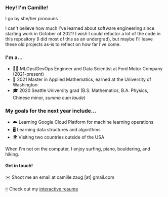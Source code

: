 ### Hey! I'm Camille! 

I go by she/her pronouns

I can't believe how much I've learned about software engineering since starting work in October of 2021! I wish I could refactor a lot of the code in this repository (I did most of this as an undergrad), but maybe I'll leave these old projects as-is to reflect on how far I've come. 

### I'm a...

- 👩‍💻 MLOps/DevOps Engineer and Data Scientist at Ford Motor Company (2021-present)
- 📜 2021 Master in Applied Mathematics, earned at the University of Washington
- 🎓 2020 Seattle University grad (B.S. Mathematics, B.A. Physics, Chinese minor, _summa cum laude_)

### My goals for the next year include...

- ☁️ Learning Google Cloud Platform for machine learning operations
- 🖥 Learning data structures and algorithms
- 🌍 Visiting two countries outside of the USA

When I'm not on the computer, I enjoy surfing, piano, bouldering, and hiking.

#### Get in touch! 

✉️ Shoot me an email at camille.zaug [at] gmail.com

🖱 Check out my [interactive resume](https://www.camillezaug.com)




